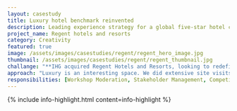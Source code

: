 ```yaml
---
layout: casestudy
title: Luxury hotel benchmark reinvented
description: Leading experience strategy for a global five-star hotel chain
project_name: Regent hotels and resorts 
category: Creativity
featured: true
image: /assets/images/casestudies/regent/regent_hero_image.jpg
thumbnail: /assets/images/casestudies/regent/regent_thumbnail.jpg
challange: "**IHG acquired Regent Hotels and Resorts, looking to redefine and expand the brand.** This was the first five-star luxury brand within their portfolio. **We needed to help define the experience, design and guidelines for both the internal teams and hotel owners.** This included both hotel and resort definition."  
approach: "Luxury is an interesting space. We did extensive site visits and luxury trend definition to set the foundation. **Knowing what influenced their guests helped when defining the experience, design and services as a team.** After gaining alignment team-wide, we worked to create detailed guidelines."
responsibilities: [Workshop Moderation, Stakeholder Management, Competitor Research, Experience Audit, Brand Strategy, Experience Strategy, Guest Experience Mapping, Touchpoint Creation, Service Design, Guideline Creation]
---
```


{% include info-highlight.html content=info-highlight %}
